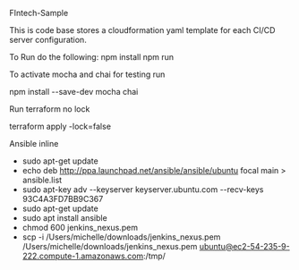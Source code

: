FIntech-Sample

This is code base stores a cloudformation yaml template for each CI/CD server configuration.

To Run do the following:
npm install
npm run 

To activate mocha and chai for testing run 

npm install --save-dev mocha chai

Run terraform  no lock

terraform apply -lock=false

Ansible inline
- sudo apt-get update
- echo deb http://ppa.launchpad.net/ansible/ansible/ubuntu focal main > ansible.list
- sudo apt-key adv --keyserver keyserver.ubuntu.com --recv-keys 93C4A3FD7BB9C367
- sudo apt-get update
- sudo apt install ansible
- chmod 600 jenkins_nexus.pem
- scp -i /Users/michelle/downloads/jenkins_nexus.pem /Users/michelle/downloads/jenkins_nexus.pem ubuntu@ec2-54-235-9-222.compute-1.amazonaws.com:/tmp/

